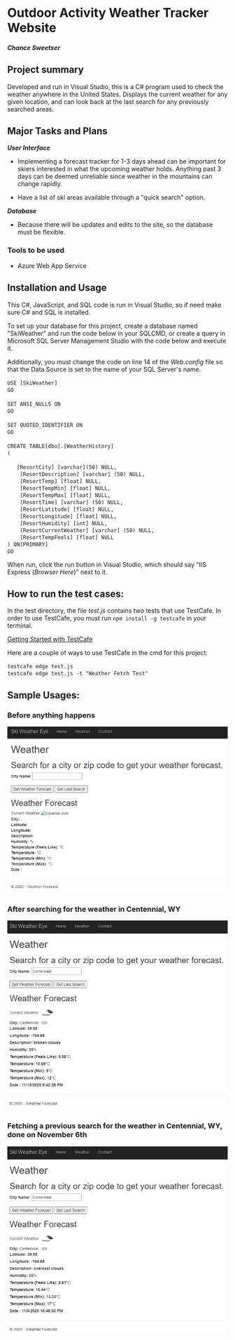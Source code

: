 # Outdoor Activity Weather Tracker Website
##### Chance Sweetser

## Project summary ##
Developed and run in Visual Studio, this is a C# program used to check the weather anywhere in the United States. Displays the current weather for any given location, and can look back at the last search for any previously searched areas.

## Major Tasks and Plans ##
***User Interface***

- Implementing a forecast tracker for 1-3 days ahead can be important for skiers interested in what the upcoming weather holds. Anything past 3 days can be deemed unreliable since weather in the mountains can change rapidly.

- Have a list of ski areas available through a "quick search" option.

***Database***

- Because there will be updates and edits to the site, so the database must be flexible.

### Tools to be used ###
* Azure Web App Service

## Installation and Usage ##
This C#, JavaScript, and SQL code is run in Visual Studio, so if need make sure C# and SQL is installed.

To set up your database for this project, create a database named "SkiWeather" and run the code below in your SQLCMD, or create a query in Microsoft SQL Server Management Studio with the code below and execute it.

Additionally, you must change the code on line 14 of the _Web.config_ file so that the Data Source is set to the name of your SQL Server's name.

```
USE [SkiWeather]
GO

SET ANSI_NULLS ON
GO

SET QUOTED_IDENTIFIER ON
GO

CREATE TABLE[dbo].[WeatherHistory]
(

   [ResortCity] [varchar](50) NULL,
	[ResortDescription] [varchar] (50) NULL,
	[ResortTemp] [float] NULL,
	[ResortTempMin] [float] NULL,
	[ResortTempMax] [float] NULL,
	[ResortTime] [varchar] (50) NULL,
	[ResortLatitude] [float] NULL,
	[ResortLongitude] [float] NULL,
	[ResortHumidity] [int] NULL,
	[ResortCurrentWeather] [varchar] (50) NULL,
	[ResortTempFeels] [float] NULL
) ON[PRIMARY]
GO
```

When run, click the run button in Visual Studio, which should say "IIS Express (_Browser Here_)" next to it. 

## How to run the test cases:
In the test directory, the file _test.js_ contains two tests that use TestCafe. In order to use TestCafe, you must run ```npm install -g testcafe``` in your terminal. 

[Getting Started with TestCafe](https://devexpress.github.io/testcafe/documentation/getting-started/)

Here are a couple of ways to use TestCafe in the cmd for this project:
```
testcafe edge test.js
testcafe edge test.js -t "Weather Fetch Test"
```

## Sample Usages:
### Before anything happens

<img src = "https://raw.githubusercontent.com/chancesweetser/Weather-Tracker/master/assets/WeatherSearch1.png?token=AAMAN6EKUKFTQJ5ASERURJK7WWE52" width = "600"> <br>

### After searching for the weather in Centennial, WY

<img src = "https://raw.githubusercontent.com/chancesweetser/Weather-Tracker/master/assets/WeatherSearch2.png?token=AAMAN6ELCAUBIUHFW2W7CMK7WWFGW" width = "600"> <br>

### Fetching a previous search for the weather in Centennial, WY, done on November 6th

<img src = "https://raw.githubusercontent.com/chancesweetser/Weather-Tracker/master/assets/WeatherSearch3.png?token=AAMAN6CKK7VOPL3IKND3NMS7WWFG2" width = "600"> <br>

